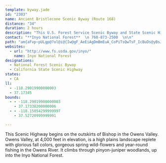 ```yaml
---
template: byway.jade
id: "2303"
name: Ancient Bristlecone Scenic Byway (Route 168)
distance: "34"
duration: 2 hours
description: "This U.S. Forest Service Scenic Byway and State Scenic Highway climbs through pinyon-juniper woodlands."
contact: "**Inyo National Forest**  \n 760-873-2500  \n\n"
path: "am{aFvp~pULgp@?ol@i@{Iw@gF_AeEiAgDmBmEuA_CoPiTsQwTsF_IcBuDs@yBsJw`@iAiEm@eBy@kAoBoAaN}C}MaAqH@k@Mm@m@oFuLsCqDkLqPmAyBy@s@[Ew@DiElBiCDcAZs@DwKGgE_AeDaAoFZeAPsAC_A_@mDuC{H{L{@[sC`@]?u@WmEgD_EmAeEuEyC_Ic@uBUo@}DwGyAyCgAsEo@_BiE{F}CmGmA_EiEiL{@kDy@aGsC_Im@cAsDaFi@}Bc@eAyCgDs@mBi@aAuB_C}DeCsAmAU_@}@sCG_ACuDm@eCuAsCyK}OWiAYaCo@gB_K{L_@Y_Bg@iCwDmAyAgF{EsD_CkGaDmDeAuAq@u@gAwAuGMgBWcAe@g@}Ag@][mGwHaB_BcAYaAs@u@mA_@_AYwBeA}KS_Ao@cAsAiA_@s@Uw@w@yFOiC}CkFKsAH_DUaByAyBuDsBW_@I_@@w@r@aETiD`BeHFm@Am@a@_AaCmBo@eBCeBKe@aBaBQ_ADkCYoAY_@iCyAwAkAk@{@yAeDCa@b@yG?cBcA{EcAuDQmDHwCcAaCOw@KoEg@_DeAgEyAgCMe@KiG]_DWY{@Q[BSFu@fAe@Ac@q@OyAKSqAmA[q@cBsJY_AiBiBiAYsAD_@Qs@y@[eAIgANsEEe@c@gA{@_@Wc@BaBC_@u@gB?yDY_AgAq@aAoBgAy@i@eAe@_@OA_@HwApAUJ_CSU?YN_@x@It@?f@Jx@`@jAVzBRxBIt@[b@}BrAcCp@MHoAvE_Ax@y@rCYTYHkAQy@q@i@Uo@DaBh@q@MgBmA}@Ey@_@sZeUyA_AwBq@mH_BmYuCqKy@sD?eIrB_@fC}B`IsCdIoAz@mExAcAj@gItI{DzFyI~KyFvLoBpB]h@wBjGk@jCsA|Ji@^g@dAgAjBa@L{@JcC`Ac@@cFg@o@Ks@YiEgCgD_Au@GaI^iKfDeAf@cE~Bc@p@iBnKOj@mAr@y@`AyC~@eAdBsBlCe@^i@LcCJa@J[RWl@CVNd@x@b@t@Nx@e@b@Ct@p@XdAEd@y@~@gDnBgExFcM`Nc@^sB~@cCl@}Em@wCFe@ScBwAcCsAwEgByDgAsBIc@Je@Xi@x@kB`I{BfGa@x@]EO]HqAn@_DHuBC}@GUWQYDsA~AqA`AyBjAuAhA{BlFIxGOr@y@fCi@v@?d@Nx@ERkCdEa@rAYR_BJ}@^oAX]Ku@eAyCaB]KkA?}@Fe@RkDvD[@U[?w@e@sBm@aA_As@c@EwBJuC}@wE{@iBK}CdA_C`@SRs@|@e@lAeAzDSXOHYWq@gCqAeAm@oCqA}Ai@aAcBkFe@m@w@g@}JeEsA_@o@GgD}Am@e@w@_@sAMgHp@cBtB_Bv@}AjCcBlBi@He@]o@yBiAiCi@cFi@}Bs@{@_@WgFcBoA?iC^YLeGhGoA~BwDdEg@Da@UKUU_BIM[?m@~@i@nAe@bB]f@[EIKY{@OcBEiCOmAg@sBA_APwCOSU?yC~FOLiBd@{@j@QZKjADx@x@rK^zCOd@cBtAcEdFa@R{AEmCuAa@IKDs@`Bc@Vi@B_Ec@wBP}ALaA`A}@Vs@AcC_@gF_COYOsAK_@m@W{Ck@w@[cBkAeAyB}Cs@_@_Ay@q@Si@^eB?gBHyAYc@u@IyBTeDkAUA_Cz@oAbBYJmAF_C_@wC_AmBqAi@?sCh@e@Qk@k@c@Gi@^e@zAo@hAsA|@_A\\s@FcDm@kEsAeEeBmAu@aFcCoD{AeBQgC\\iEJkC_Bo@QS?q@\\wCzB_Cf@{FpBiDr@oAFgBe@cDoBoAcA_AiAmA_Du@gA}@w@eBaAsh@wFcNiBy@DwFrA_B`AiCdCi@~@mAzGo@`Ac@\\e@R{G{Ai@?{B^}AEyAUaE{@sFeCsFaBc@CyUvLwAb@_BVoB~@}CDYPK`@D~Er@`HxAvJCjA[~As@`ByCxE{H~I_Ar@}@ZmGp@iE~Bi@?s@WUFM|@BdDd@`CExASt@e@Ne@@YVe@zDJlBEXc@l@UJy@DkFvDy@Xu@WoCaBu@Sy@FqAf@i@Du@S]YcAmDq@sA}@k@{@QqEHcEl@sAfAyAxBi@^kAf@q@Hk@QmA_AcDgDi@_AG{A[QK?o@l@Kl@ZjDSX[?S]e@{B_AgBIk@DuAEW_A{AMI[D}@v@u@ZiBFYUWCqArBO|@S`@qDpByDeBoAE_@[]kAWMM?YRc@dBSR]CU[EaAM]i@e@Y^QdDSXyAR}@g@mB`@KESYAQTu@~@eBC[QO_ATqF\\o@^cAvA_@RiD\\iB?uEYwFTy@^iCrBsF\\_@O_@c@i@yEUW}A^yC\\YC_@YOm@F}BQgAmAgB_EyDe@DqC`AcB|Ai@Tk@?yAa@g@?qC\\iFT_BGoCs@}@o@}AgBaBj@m@j@i@r@e@LiCs@iALqGyAsA?eB\\aC?s@QqEyC_F{AyE_DwB_AiEYmDDoAP{CzAyBxAyBr@eAJsCS{Cy@QMoAyBcB}@w@m@Km@DWb@mAB_@M_AeAyAcAy@}@_@{@GaFTmCb@oC~@yGeA{DPmEqCuK{Fk@DsAf@{MfIsAj@qUbFkAPgD`AwD|BoSpKiEpD}BxCs@`BcElHiAlCiBlCoAjDqBhKAx@g@rEFzDu@xIc@xAg@r@o@^wEfAgBr@kAXuAGmDuAwBqByAqB_E}DaH_B_AKmAP[IsAyC}A{Ao@ScCEyCkCiBoAYKc@FsDfGUHwCI}Av@K_@Hm@EcBaAiDa@_AYSsB?u@QgB{@cACsCViGhA]?KGIg@?yANyC?}@Y{AiBqCi@UaAE"
websites: 
  - url: "http://www.fs.usda.gov/inyo/"
    name: Inyo National Forest
designations: 
  - National Forest Scenic Byway
  - California State Scenic Highway
states: 
  - CA
ll: 
  - -118.29019900000003
  - 37.17345
bounds: 
  - - -118.29019900000003
    - 37.17338200000006
  - - -118.15054299999997
    - 37.52720999999991

---
```


<p>This Scenic Highway begins on the outskirts of Bishop in the Owens Valley.  Owens Valley, at 4,000 feet in elevation, is a high plains landscape replete with glorious fall colors, gorgeous spring wild-flowers and year-round fishing in the Owens River.  It climbs through pinyon-juniper woodlands, up into the Inyo National Forest.</p>
